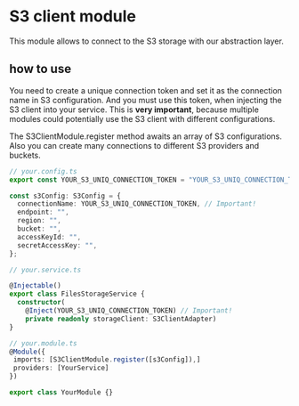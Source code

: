 # S3 client module

This module allows to connect to the S3 storage with our abstraction layer.

## how to use

You need to create a unique connection token and set it as the connection name in S3 configuration. And you must use this token, when injecting the S3 client into your service. This is **very important**, because multiple modules could potentially use the S3 client with different configurations.

The S3ClientModule.register method awaits an array of S3 configurations. Also you can create many connections to different S3 providers and buckets.

```ts
// your.config.ts
export const YOUR_S3_UNIQ_CONNECTION_TOKEN = "YOUR_S3_UNIQ_CONNECTION_TOKEN";

const s3Config: S3Config = {
  connectionName: YOUR_S3_UNIQ_CONNECTION_TOKEN, // Important!
  endpoint: "",
  region: "",
  bucket: "",
  accessKeyId: "",
  secretAccessKey: "",
};

// your.service.ts

@Injectable()
export class FilesStorageService {
  constructor(
    @Inject(YOUR_S3_UNIQ_CONNECTION_TOKEN) // Important!
    private readonly storageClient: S3ClientAdapter)
}

// your.module.ts
@Module({
 imports: [S3ClientModule.register([s3Config]),]
 providers: [YourService]
})

export class YourModule {}

```
